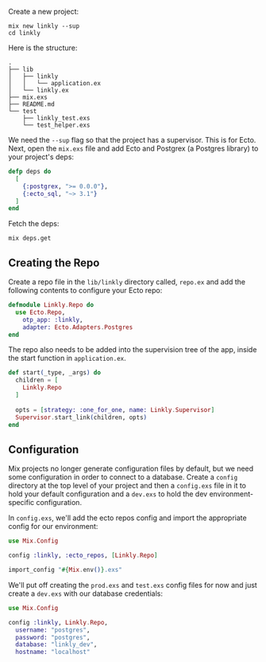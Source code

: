 

Create a new project:
```
mix new linkly --sup
cd linkly
```

Here is the structure:
```
.
├── lib
│   ├── linkly
│   │   └── application.ex
│   └── linkly.ex
├── mix.exs
├── README.md
└── test
    ├── linkly_test.exs
    └── test_helper.exs
```

We need the `--sup` flag so that the project has a supervisor. This is for Ecto. Next, open the `mix.exs` file and add Ecto and Postgrex (a Postgres library) to your project's deps:
```elixir
defp deps do
  [
    {:postgrex, ">= 0.0.0"},
    {:ecto_sql, "~> 3.1"}
  ]
end
```

Fetch the deps:
```
mix deps.get
```

## Creating the Repo
Create a repo file in the `lib/linkly` directory called, `repo.ex` and add the following contents to configure your Ecto repo:
```elixir
defmodule Linkly.Repo do
  use Ecto.Repo,
    otp_app: :linkly,
    adapter: Ecto.Adapters.Postgres
end
```

The repo also needs to be added into the supervision tree of the app, inside the start function in `application.ex`.
```elixir
def start(_type, _args) do
  children = [
    Linkly.Repo
  ]
  
  opts = [strategy: :one_for_one, name: Linkly.Supervisor]
  Supervisor.start_link(children, opts)
end
```

## Configuration
Mix projects no longer generate configuration files by default, but we need some configuration in order to connect to a database. Create a `config` directory at the top level of your project and then a `config.exs` file in it to hold your default configuration and a `dev.exs` to hold the dev environment-specific configuration.

In `config.exs`, we'll add the ecto repos config and import the appropriate config for our environment:
```elixir
use Mix.Config

config :linkly, :ecto_repos, [Linkly.Repo]

import_config "#{Mix.env()}.exs"
```

We'll put off creating the `prod.exs` and `test.exs` config files for now and just create a `dev.exs` with our database credentials:
```elixir
use Mix.Config

config :linkly, Linkly.Repo,
  username: "postgres",
  password: "postgres",
  database: "linkly_dev",
  hostname: "localhost"
```

